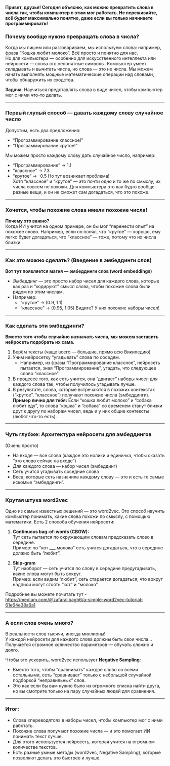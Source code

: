 **Привет, друзья! Сегодня объясню, как можно превратить слова в числа так, чтобы компьютер с этим мог работать. Не переживайте, всё будет максимально понятно, даже если вы только начинаете программировать!**

### Почему вообще нужно превращать слова в числа?

Когда мы пишем или разговариваем, мы используем слова: например, фраза “Кошка любит молоко”. Всё просто и понятно для нас.  
Но для компьютера — особенно для искусственного интеллекта или нейросети — слова это непонятные символы. Компьютер умеет складывать и вычитать числа, но слова — это не числа. Мы можем начать выполнять мощные математические операции над словами, чтобы обнаружить их сходства.

**Задача**: Научиться представлять слова в виде чисел, чтобы компьютер мог с ними что-то делать.

---

### Первый глупый способ — давать каждому слову случайное число

Допустим, есть два предложения:

- “Программирование классное!”
- “Программирование крутое!”

Мы можем просто каждому слову дать случайное число, например:
- “Программирование” → 1.1
- “классное” → 7.3
- “крутое” → -0.5
Но тут возникает проблема!  
Хотя “классное” и “крутое” — это почти одно и то же по смыслу, их числа совсем не похожи. Для компьютера это как будто вообще разные вещи, и он не сможет сам догадаться, что это похоже.

---

### Хочется, чтобы похожие слова имели похожие числа!

**Почему это важно?**  
Когда ИИ учится на одном примере, он бы мог “перенести опыт” на похожее слово. Например, если он понял, что “крутое” — хорошо, ему легко будет догадаться, что “классное” — тоже, потому что их числа близки.

---

### Как это можно сделать? (Введение в эмбеддинги слов)

**Вот тут появляется магия — эмбеддинги слов (word embeddings)**

- *Эмбеддинг* — это просто набор чисел для каждого слова, которые как раз и “кодируют” смысл слова, чтобы похожие слова были рядом по этим числам.
- Например:
    - “крутое” → (0.9, 1.1)
    - “классное” → (0.95, 1.05)
Видите? У них похожие наборы чисел!

---

### Как сделать эти эмбеддинги?

**Вместо того чтобы случайно назначать числа, мы можем заставить нейросеть подобрать их сама.**

1. Берём тексты (чаще всего — большие, прямо всю Википедию)
2. Учим нейросетку “угадывать” слова по соседям.
    - Например, из фразы “Программирование классное”, нейросеть пытается, зная “Программирование”, угадать, что следующее слово “классное”.
3. В процессе того, как сеть учится, она “двигает” наборы чисел для каждого слова так, чтобы получилось угадывать лучше.
4. В результате, слова, которые встречаются в похожих контекстах (“крутое”, “классное”) получают похожие числа (эмбеддинги).
**Пример лично для тебя:** Если “кошка любит молоко” и “собака любит еду”, то слова “кошка” и “собака” со временем станут близки друг к другу по наборам чисел, ведь и у них общие контексты (любят что-то есть).

---

### Чуть глубже: Архитектура нейросети для эмбеддингов

(Очень просто)

- На входе — все слова (каждое это нолики и единичка, чтобы сказать “это слово сейчас на входе”)
- Для каждого слова — набор чисел (эмбеддинг)
- Сеть учится угадывать соседние слова
- Веса, которые сеть назначила каждому слову — это и есть те самые искомые “эмбеддинги”.

---

### Крутая штука word2vec

Одно из самых известных решений — это word2vec. Это способ научить компьютер понимать, какие слова похожи по смыслу, с помощью математики. Есть 2 способа обучения нейросети:

1. **Continuous bag-of-words (CBOW):**  
   Тут сеть пытается по окружающим словам предсказать слово в середине.  
   Пример: по “кот ___ молоко” сеть учится догадаться, что в середине должно быть “любит”.

2. **Skip-gram**  
   Тут наоборот — сеть учится по слову в середине предугадывать, какие слова могут быть вокруг.  
   Пример: если видим “любит”, сеть старается догадаться, что вокруг надписи могут стоять “кот” и “молоко”.

Подробнее вы можете почитать тут - https://medium.com/@zafaralibagh6/a-simple-word2vec-tutorial-61e64e38a6a1

---

### А если слов очень много?

В реальности слов тысячи, иногда миллионы!  
У каждой нейросети для каждого слова должны быть свои числа… Получается огромное количество параметров — обучать сложно и долго.

Чтобы это ускорить, word2vec использует **Negative Sampling**:

- Вместо того, чтобы “сравнивать” каждое слово со всеми остальными, сеть “сравнивает” только с небольшой случайной подборкой “неправильных” слов.
- Это как если бы вам нужно было из огромного списка найти друга, но вы смотрите только на пару случайных людей для сравнения.

---

### Итог:

- Слова «переводятся» в наборы чисел, чтобы компьютер мог с ними работать.
- Похожие слова получают похожие числа — и это помогает ИИ понимать текст лучше.
- Для этого используется нейросеть, которая учится на огромном количестве текстов.
- Есть разные умные методы (word2vec, Negative Sampling), которые позволяют делать это быстрее и лучше.
